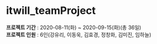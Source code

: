 # itwill_teamProject
 
<b>프로젝트 기간</b> : 2020-08-11(화) ~ 2020-09-15(화)(총 36일) <br>
<b>프로젝트 인원</b> : 6인(강유리, 이동욱, 김효경, 정창화, 김미진, 임하늘)
